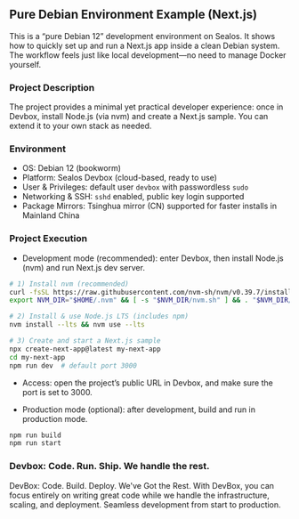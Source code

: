 ## Pure Debian Environment Example (Next.js)

This is a “pure Debian 12” development environment on Sealos. It shows how to quickly set up and run a Next.js app inside a clean Debian system. The workflow feels just like local development—no need to manage Docker yourself.

### Project Description
The project provides a minimal yet practical developer experience: once in Devbox, install Node.js (via nvm) and create a Next.js sample. You can extend it to your own stack as needed.

### Environment
- OS: Debian 12 (bookworm)
- Platform: Sealos Devbox (cloud-based, ready to use)
- User & Privileges: default user `devbox` with passwordless `sudo`
- Networking & SSH: `sshd` enabled, public key login supported
- Package Mirrors: Tsinghua mirror (CN) supported for faster installs in Mainland China

### Project Execution
- Development mode (recommended): enter Devbox, then install Node.js (nvm) and run Next.js dev server.
```bash
# 1) Install nvm (recommended)
curl -fsSL https://raw.githubusercontent.com/nvm-sh/nvm/v0.39.7/install.sh | bash
export NVM_DIR="$HOME/.nvm" && [ -s "$NVM_DIR/nvm.sh" ] && . "$NVM_DIR/nvm.sh"

# 2) Install & use Node.js LTS (includes npm)
nvm install --lts && nvm use --lts

# 3) Create and start a Next.js sample
npx create-next-app@latest my-next-app
cd my-next-app
npm run dev  # default port 3000
```
- Access: open the project’s public URL in Devbox, and make sure the port is set to 3000.

- Production mode (optional): after development, build and run in production mode.
```bash
npm run build
npm run start
```

### Devbox: Code. Run. Ship. We handle the rest.
DevBox: Code. Build. Deploy. We've Got the Rest. With DevBox, you can focus entirely on writing great code while we handle the infrastructure, scaling, and deployment. Seamless development from start to production.